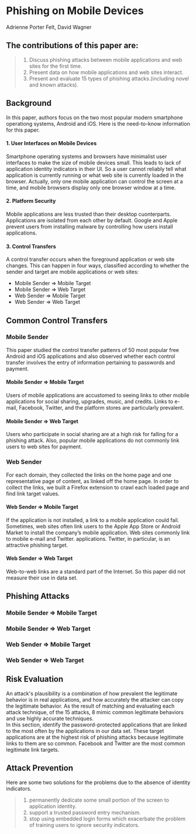 Phishing on Mobile Devices
====
Adrienne Porter Felt, David Wagner

## The contributions of this paper are:
> 1. Discuss phishing attacks between mobile applications and web sites for the first time.
> 2. Present data on how mobile applications and web sites interact.
> 3. Present and evaluate 15 types of phishing attacks.(including novel and known attacks).

## Background
  In this paper, authors focus on the two most popular modern smartphone operationg systems, Android and iOS.
  Here is the need-to-know information for this paper.

#### 1. User Interfaces on Mobile Devices
  Smartphone operating systems and browsers have minimalist user interfaces to make the size of mobile devices small.
  This leads to lack of application identity indicators in their UI.
  So a user cannot reliably tell what application is currently running or what web site is currently loaded in the browser.
  Actually, only one mobile application can control the screen at a time,
  and mobile browsers display only one browser window at a time.
  
#### 2. Platform Security
  Mobile applications are less trusted than their desktop cuonterparts.
  Applications are isolated from each other by default.
  Google and Apple prevent users from installing malware by controlling how users install applications.
  
#### 3. Control Transfers
  A control transfer occurs when the foreground application or web site changes.
  This can happen in four ways, classified according to whether the sender and target are mobile applications or web sites:
  - Mobile Sender ⇒ Mobile Target
  - Mobile Sender ⇒ Web Target
  - Web Sender ⇒ Mobile Target
  - Web Sender ⇒ Web Target

## Common Control Transfers
### Mobile Sender
  This paper studied the control transfer pattenrs of 50 most popular free Android and iOS applications and also observed whether each control transfer involves the entry of information pertaining to passwords and payment.
#### Mobile Sender ⇒ Mobile Target
  Users of mobile applications are accustomed to seeing links to other mobile applications for social sharing, upgrades, music, and credits. Links to e-mail, Facebook, Twitter, and the platform stores are particularly prevalent.

#### Mobile Sender ⇒ Web Target
  Users who participate in social sharing are at a high risk for falling for a phishing attack. Also, popular mobile applications do not commonly link users to web sites for payment.

### Web Sender
  For each domain, they collected the links on the home page and one representative page of content, as linked off the home page. In order to collect the links, we built a Firefox extension to crawl each loaded page and find link target values. 

#### Web Sender ⇒ Mobile Target
  If the application is not installed, a link to a mobile application could fail. Sometimes, web sites often link users to the Apple App Store or Android Market to install the company’s mobile application. Web sites commonly link to mobile e-mail and Twitter.  applications. Twitter, in particular, is an attractive phishing target.

#### Web Sender ⇒ Web Target
  Web-to-web links are a standard part of the Internet. So this paper did not measure their use in data set.


## Phishing Attacks
### Mobile Sender ⇒ Mobile Target
### Mobile Sender ⇒ Web Target
### Web Sender ⇒ Mobile Target
### Web Sender ⇒ Web Target


## Risk Evaluation
  An attack's plausibility is a combination of how prevalent the legitimate behavior is in real applications, and how accurately the attacker can copy the legitimate behavior. As the result of matching and evaluating each attack technique, of the 15 attacks, 8 mimic common legitimate behaviors and use highly accurate techniques.  
  In this section, identify the password-protected applications that are linked to the most often by the applications in our data set. These target applications are at the highest risk of phishing attacks because legitimate links to them are so common. Facebook and Twitter are the most common legitimate link targets.
 
## Attack Prevention
  Here are some two solutions for the problems due to the absence of identity indicators.
  > 1. permanently dedicate some small portion of the screen to application identity.  
  > 2. support a trusted password entry mechanism.  
  > 3. stop using embedded login forms which exacerbate the problem of training users to ignore security indicators.  
